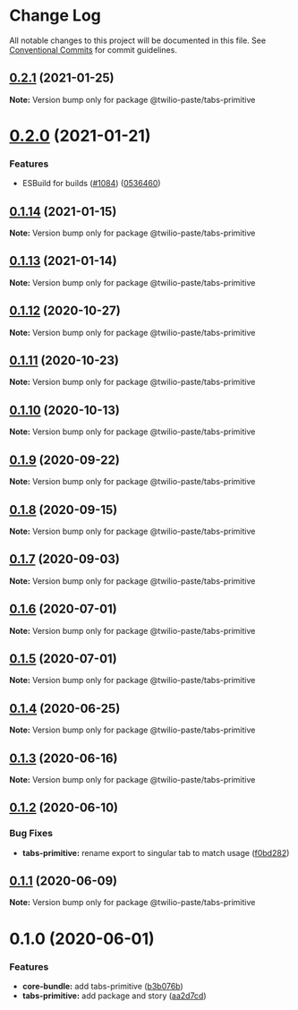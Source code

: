 # Change Log

All notable changes to this project will be documented in this file.
See [Conventional Commits](https://conventionalcommits.org) for commit guidelines.

## [0.2.1](https://github.com/twilio-labs/paste/compare/@twilio-paste/tabs-primitive@0.2.0...@twilio-paste/tabs-primitive@0.2.1) (2021-01-25)

**Note:** Version bump only for package @twilio-paste/tabs-primitive





# [0.2.0](https://github.com/twilio-labs/paste/compare/@twilio-paste/tabs-primitive@0.1.14...@twilio-paste/tabs-primitive@0.2.0) (2021-01-21)


### Features

* ESBuild for builds ([#1084](https://github.com/twilio-labs/paste/issues/1084)) ([0536460](https://github.com/twilio-labs/paste/commit/053646011508be10477d5b732269cdb0419235d7))





## [0.1.14](https://github.com/twilio-labs/paste/compare/@twilio-paste/tabs-primitive@0.1.13...@twilio-paste/tabs-primitive@0.1.14) (2021-01-15)

**Note:** Version bump only for package @twilio-paste/tabs-primitive





## [0.1.13](https://github.com/twilio-labs/paste/compare/@twilio-paste/tabs-primitive@0.1.12...@twilio-paste/tabs-primitive@0.1.13) (2021-01-14)

**Note:** Version bump only for package @twilio-paste/tabs-primitive





## [0.1.12](https://github.com/twilio-labs/paste/compare/@twilio-paste/tabs-primitive@0.1.11...@twilio-paste/tabs-primitive@0.1.12) (2020-10-27)

**Note:** Version bump only for package @twilio-paste/tabs-primitive





## [0.1.11](https://github.com/twilio-labs/paste/compare/@twilio-paste/tabs-primitive@0.1.10...@twilio-paste/tabs-primitive@0.1.11) (2020-10-23)

**Note:** Version bump only for package @twilio-paste/tabs-primitive





## [0.1.10](https://github.com/twilio-labs/paste/compare/@twilio-paste/tabs-primitive@0.1.9...@twilio-paste/tabs-primitive@0.1.10) (2020-10-13)

**Note:** Version bump only for package @twilio-paste/tabs-primitive





## [0.1.9](https://github.com/twilio-labs/paste/compare/@twilio-paste/tabs-primitive@0.1.8...@twilio-paste/tabs-primitive@0.1.9) (2020-09-22)

**Note:** Version bump only for package @twilio-paste/tabs-primitive





## [0.1.8](https://github.com/twilio-labs/paste/compare/@twilio-paste/tabs-primitive@0.1.7...@twilio-paste/tabs-primitive@0.1.8) (2020-09-15)

**Note:** Version bump only for package @twilio-paste/tabs-primitive





## [0.1.7](https://github.com/twilio-labs/paste/compare/@twilio-paste/tabs-primitive@0.1.6...@twilio-paste/tabs-primitive@0.1.7) (2020-09-03)

**Note:** Version bump only for package @twilio-paste/tabs-primitive





## [0.1.6](https://github.com/twilio-labs/paste/compare/@twilio-paste/tabs-primitive@0.1.5...@twilio-paste/tabs-primitive@0.1.6) (2020-07-01)

**Note:** Version bump only for package @twilio-paste/tabs-primitive





## [0.1.5](https://github.com/twilio-labs/paste/compare/@twilio-paste/tabs-primitive@0.1.4...@twilio-paste/tabs-primitive@0.1.5) (2020-07-01)

**Note:** Version bump only for package @twilio-paste/tabs-primitive





## [0.1.4](https://github.com/twilio-labs/paste/compare/@twilio-paste/tabs-primitive@0.1.3...@twilio-paste/tabs-primitive@0.1.4) (2020-06-25)

**Note:** Version bump only for package @twilio-paste/tabs-primitive





## [0.1.3](https://github.com/twilio-labs/paste/compare/@twilio-paste/tabs-primitive@0.1.2...@twilio-paste/tabs-primitive@0.1.3) (2020-06-16)

**Note:** Version bump only for package @twilio-paste/tabs-primitive





## [0.1.2](https://github.com/twilio-labs/paste/compare/@twilio-paste/tabs-primitive@0.1.1...@twilio-paste/tabs-primitive@0.1.2) (2020-06-10)


### Bug Fixes

* **tabs-primitive:** rename export to singular tab to match usage ([f0bd282](https://github.com/twilio-labs/paste/commit/f0bd2824039828cb5260a65ac881304596947f61))





## [0.1.1](https://github.com/twilio-labs/paste/compare/@twilio-paste/tabs-primitive@0.1.0...@twilio-paste/tabs-primitive@0.1.1) (2020-06-09)

**Note:** Version bump only for package @twilio-paste/tabs-primitive





# 0.1.0 (2020-06-01)


### Features

* **core-bundle:** add tabs-primitive ([b3b076b](https://github.com/twilio-labs/paste/commit/b3b076bb8f5f28cbe52995ab5774e08f3ff12ad0))
* **tabs-primitive:** add package and story ([aa2d7cd](https://github.com/twilio-labs/paste/commit/aa2d7cd7fdab5806060e3225d95dd0d4a78da990))

